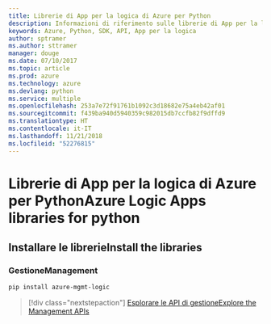 ```yaml
---
title: Librerie di App per la logica di Azure per Python
description: Informazioni di riferimento sulle librerie di App per la logica di Azure per Python
keywords: Azure, Python, SDK, API, App per la logica
author: sptramer
ms.author: sttramer
manager: douge
ms.date: 07/10/2017
ms.topic: article
ms.prod: azure
ms.technology: azure
ms.devlang: python
ms.service: multiple
ms.openlocfilehash: 253a7e72f91761b1092c3d18682e75a4eb42af01
ms.sourcegitcommit: f439ba940d5940359c982015db7ccfb82f9dffd9
ms.translationtype: HT
ms.contentlocale: it-IT
ms.lasthandoff: 11/21/2018
ms.locfileid: "52276815"
---
```

# <a name="azure-logic-apps-libraries-for-python"></a><span data-ttu-id="86051-104">Librerie di App per la logica di Azure per Python</span><span class="sxs-lookup"><span data-stu-id="86051-104">Azure Logic Apps libraries for python</span></span>

## <a name="install-the-libraries"></a><span data-ttu-id="86051-105">Installare le librerie</span><span class="sxs-lookup"><span data-stu-id="86051-105">Install the libraries</span></span>


### <a name="management"></a><span data-ttu-id="86051-106">Gestione</span><span class="sxs-lookup"><span data-stu-id="86051-106">Management</span></span>

```bash
pip install azure-mgmt-logic
```
> [!div class="nextstepaction"]
> [<span data-ttu-id="86051-107">Esplorare le API di gestione</span><span class="sxs-lookup"><span data-stu-id="86051-107">Explore the Management APIs</span></span>](/python/api/overview/azure/logicapps/management)